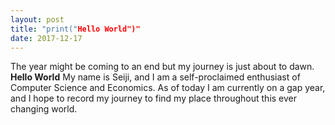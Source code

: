 ```yaml
---
layout: post
title: "print("Hello World")"
date: 2017-12-17
---
```

The year might be coming to an end but my journey is just about to dawn. 
**Hello World** 
My name is Seiji, and I am a self-proclaimed enthusiast of Computer Science and Economics.  As of today I am currently on a gap year, and I hope to record my journey to find my place throughout this ever changing world.

